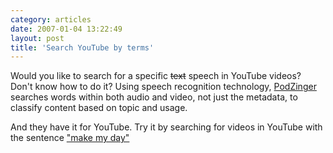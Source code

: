 ```yaml
---
category: articles
date: 2007-01-04 13:22:49
layout: post
title: 'Search YouTube by terms'
---
```


<p>Would you like to search for a specific <strike>text</strike> speech in YouTube videos? Don't know how to do it? Using speech recognition technology, <a href="http://podzinger.com/">PodZinger</a> searches words within both audio and video, not just the metadata, to classify content based on topic and usage.</p>And they have it for YouTube. Try it by searching for videos in YouTube with the sentence <a href="http://podzinger.com/results.jsp?scol=youtube&q=%22make+my+day%22&il=en&col=en-all-youtube-ep">  "make my day"</a>
